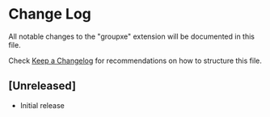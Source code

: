 # Change Log

All notable changes to the "groupxe" extension will be documented in this file.

Check [Keep a Changelog](http://keepachangelog.com/) for recommendations on how to structure this file.

## [Unreleased]

- Initial release